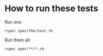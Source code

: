 # How to run these tests

Run one:

  `rspec spec/the/test.rb`

Run them all:

  `rspec spec/**/*.rb`


